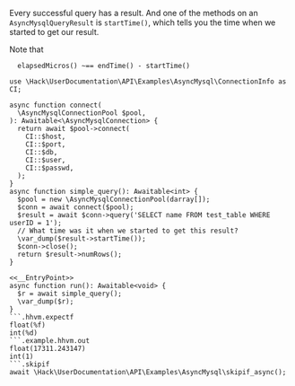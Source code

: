 Every successful query has a result. And one of the methods on an `AsyncMysqlQueryResult` is `startTime()`, which tells you the time when we started to get our result.

Note that 

```
  elapsedMicros() ~== endTime() - startTime()
```

```basic-usage.php
use \Hack\UserDocumentation\API\Examples\AsyncMysql\ConnectionInfo as CI;

async function connect(
  \AsyncMysqlConnectionPool $pool,
): Awaitable<\AsyncMysqlConnection> {
  return await $pool->connect(
    CI::$host,
    CI::$port,
    CI::$db,
    CI::$user,
    CI::$passwd,
  );
}
async function simple_query(): Awaitable<int> {
  $pool = new \AsyncMysqlConnectionPool(darray[]);
  $conn = await connect($pool);
  $result = await $conn->query('SELECT name FROM test_table WHERE userID = 1');
  // What time was it when we started to get this result?
  \var_dump($result->startTime());
  $conn->close();
  return $result->numRows();
}

<<__EntryPoint>>
async function run(): Awaitable<void> {
  $r = await simple_query();
  \var_dump($r);
}
```.hhvm.expectf
float(%f)
int(%d)
```.example.hhvm.out
float(17311.243147)
int(1)
```.skipif
await \Hack\UserDocumentation\API\Examples\AsyncMysql\skipif_async();
```
